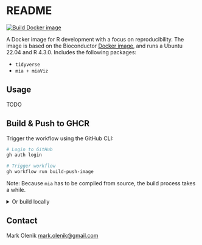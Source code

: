 # README
[![Build Docker image](https://github.com/donertas-group/rdev-docker/actions/workflows/build-image.yml/badge.svg)](https://github.com/donertas-group/rdev-docker/actions/workflows/build-image.yml)

A Docker image for R development with a focus on reproducibility.
The image is based on the Bioconductor [Docker image](https://hub.docker.com/r/bioconductor/bioconductor_docker), and runs a Ubuntu 22.04 and R 4.3.0.
Includes the following packages:
* `tidyverse`
* `mia + miaViz`

## Usage
TODO

## Build & Push to GHCR
Trigger the workflow using the GitHub CLI:
    
```bash
# Login to GitHub
gh auth login

# Trigger workflow
gh workflow run build-push-image
```

Note: Because `mia` has to be compiled from source, the build process takes a while.

<details>
  <summary>Or build locally</summary>
    
    ```bash
    # Build images
    docker build --platform linux/arm64 -t ghcr.io/donertas-group/rdev-docker:<tag>-arm64 .
    docker build --platform linux/amd64 -t ghcr.io/donertas-group/rdev-docker:<tag>-amd64 .

    # Push images
    docker push ghcr.io/donertas-group/rdev-docker:<tag>-arm64
    docker push ghcr.io/donertas-group/rdev-docker:<tag>-amd64

    # Create manifest
    docker manifest create ghcr.io/donertas-group/rdev-docker:<tag> ghcr.io/donertas-group/rdev-docker:<tag>-arm64 ghcr.io/donertas-group/rdev-docker:<tag>-amd64

    # Push manifest
    docker manifest push ghcr.io/donertas-group/rdev-docker:<tag>
    ```

</details>


## Contact
Mark Olenik <mark.olenik@gmail.com>